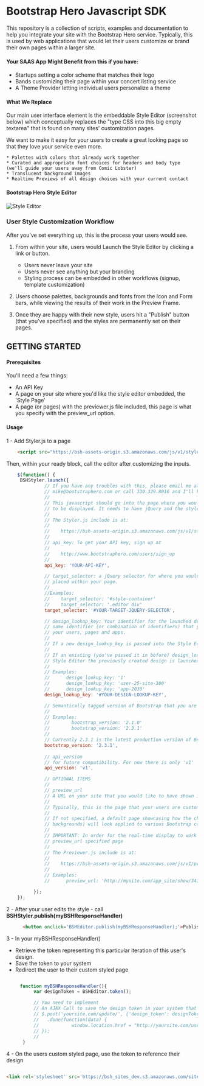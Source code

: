 Bootstrap Hero Javascript SDK
=========
This repository is a collection of scripts, examples and documentation to help you integrate your site with the Bootstrap Hero service. Typically, this is used by web applications that would let their users customize or brand their own pages within a larger site.

#### Your SAAS App Might Benefit from this if you have:
  - Startups setting a color scheme that matches their logo
  - Bands customizing their page within your concert listing service
  - A Theme Provider letting individual users personalize a theme

#### What We Replace

Our main user interface element is the embeddable Style Editor (screenshot below) which conceptually replaces the "type CSS into this big empty textarea" that is found on many sites' customization pages.

We want to make it easy for your users to create a great looking page so that they love your service even more.

    * Palettes with colors that already work together
    * Curated and appropriate font choices for headers and body type (we'll guide your users away from Comic Lobster)
    * Translucent background images
    * Realtime Previews of all design choices with your current contact 

#### Bootstrap Hero Style Editor



![Style Editor](https://raw.github.com/BootstrapHero/javascript-sdk/master/demo/images/screenshot.jpg)



### User Style Customization Workflow

After you've set everything up, this is the process your users would see.

1. From within your site, users would Launch the Style Editor by clicking a link or button.

    * Users never leave your site
    * Users never see anything but your branding
    * Styling process can be embedded in other workflows (signup, template customization)
   
2. Users choose palettes, backgrounds and fonts from the Icon and Form bars, while viewing the results of their work in the Preview Frame.

3. Once they are happy with their new style, users hit a "Publish" button (that you've specified) and the styles are permanently set on their pages.


## GETTING STARTED

#### Prerequisites
You'll need a few things:

* An API Key
* A page on your site where you'd like the style editor embedded, the 'Style Page'
* A page (or pages) with the previewer.js file included, this page is what you specify with the preview_url option.

#### Usage

1 - Add Styler.js to a page


```html
    <script src="https://bsh-assets-origin.s3.amazonaws.com/js/v1/styler.js"></script>
```

Then, within your ready block, call the editor after customizing the inputs. 

```javascript
    $(function() {
     BSHStyler.launch({
              // If you have any troubles with this, please email me at 
              // mike@bootstraphero.com or call 330.329.8016 and I'll help you out.
              //
              // This javascript should go into the page where you would like the Style Editor
              // to be displayed. It needs to have jQuery and the styler.js referenced before launch
              //
              // The Styler.js include is at:
              // 
              //    https://bsh-assets-origin.s3.amazonaws.com/js/v1/styler.js
              //                        
              // api_key: To get your API key, sign up at 
              //
              //    http://www.bootstraphero.com/users/sign_up
              //               
              api_key: 'YOUR-API-KEY',

              // target_selector: a jQuery selector for where you would like the Style Editor
              // placed within your page.
              //
              //Examples:
              //    target_selector: '#style-container'
              //    target_selector: '.editor div'
              target_selector: '#YOUR-TARGET-JQUERY-SELECTOR',

              // design_lookup_key: Your identifier for the launched design, and typically the 
              // same identifier (or combination of identifiers) that you use in identifying 
              // your users, pages and apps.
              // 
              // If a new design_lookup_key is passed into the Style Editor a new Design is created.
              //
              // If an existing (you've passed it in before) design_lookup_key is passed into the
              // Style Editor the previously created design is launched for editing.
              //
              // Examples:
              //      design_lookup_key: '1'
              //      design_lookup_key: 'user-25-site-300'
              //      design_lookup_key: 'app-2030'        
              design_lookup_key: '#YOUR-DESIGN-LOOKUP-KEY',

              // Semantically tagged version of Bootstrap that you are using.
              // 
              // Examples:
              //        bootstrap_version: '2.1.0'
              //        bootstrap_version: '2.3.1'
              //
              // Currently 2.3.1 is the latest production version of Bootstrap
              bootstrap_version: '2.3.1',
              
              // api_version
              // for future compatibility. For now there is only 'v1'
              api_version: 'v1',

              // OPTIONAL ITEMS          
              // 
              // preview_url
              // A URL on your site that you would like to have shown in the viewport window of the style editor.
              //
              // Typically, this is the page that your users are customizing for themselves.
              //
              // If not specified, a default page showcasing how the chosen style elements (fonts, palettes and 
              // backgrounds) will look applied to various Bootstrap components.
              //
              // IMPORTANT: In order for the real-time display to work you'll need to include previewer.js on the 
              // preview_url specified page
              //
              // The Previewer.js include is at:
              // 
              //    https://bsh-assets-origin.s3.amazonaws.com/js/v1/previewer.js
              //
              // Examples:
              //      preview_url: 'http://mysite.com/app_site/show/343'

          });
    });
```

2 - After your user edits the style - call **BSHStyler.publish(myBSHResponseHandler)**

```html
      <button onclick='BSHEditor.publish(myBSHResponseHandler);'>Publish</button>
```

3 - In your myBSHResponseHandler() 

* Retrieve the token representing this particular iteration of this user's design.
* Save the token to your system 
* Redirect the user to their custom styled page

```javascript

     function myBSHResponseHandler(){          
          var designToken = BSHEditor.token();

          // You need to implement
          // An AJAX Call to save the design token in your system that redirects on success
          // $.post('yoursite.com/update/', {'design_token': designToken})
          //   .done(function(data) {
          //            window.location.href = "http://yoursite.com/user-branded-page/";
          // });
          //         
      }
```

4 - On the users custom styled page, use the token to reference their design

```html

<link rel='stylesheet' src='https://bsh_sites_dev.s3.amazonaws.com/site/YOUR_API_KEY/DESIGN_TOKEN/design.css'>

```


